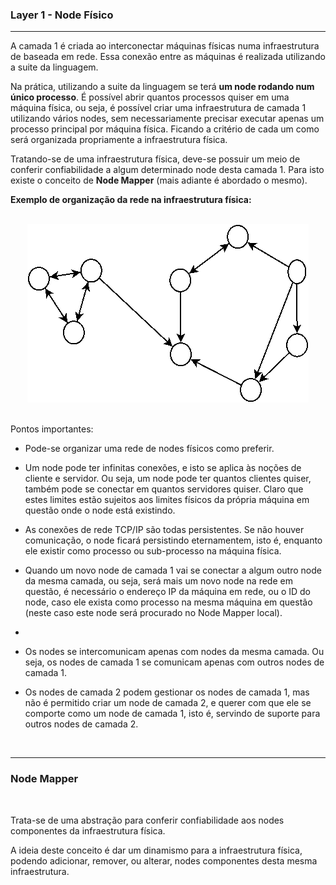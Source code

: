 
### <b>Layer 1 - Node Físico</b>

****

A camada 1 é criada ao interconectar máquinas físicas numa infraestrutura de baseada em rede. Essa conexão entre as máquinas é realizada utilizando a suite da linguagem.

Na prática, utilizando a suite da linguagem se terá <b>um node rodando num único processo</b>. É possível abrir quantos processos quiser em uma máquina física, ou seja, é possível criar uma infraestrutura de camada 1 utilizando vários nodes, sem necessariamente precisar executar apenas um processo principal por máquina física. Ficando a critério de cada um como será organizada propriamente a infraestrutura física.

Tratando-se de uma infraestrutura física, deve-se possuir um meio de conferir confiabilidade a algum determinado node desta camada 1. Para isto existe o conceito de <b>Node Mapper</b> (mais adiante é abordado o mesmo).

<b>Exemplo de organização da rede na infraestrutura física:</b>

<p align="center" >
<br>
<img src="../0%20-%20extras/diagram/general-3.png?v=1" />
<br>
<br>
</p>

Pontos importantes:

- Pode-se organizar uma rede de nodes físicos como preferir.

- Um node pode ter infinitas conexões, e isto se aplica às noções de cliente e servidor. Ou seja, um node pode ter quantos clientes quiser, também pode se conectar em quantos servidores quiser. Claro que estes limites estão sujeitos aos limites físicos da própria máquina em questão onde o node está existindo.

- As conexões de rede TCP/IP são todas persistentes. Se não houver comunicação, o node ficará persistindo eternamentem, isto é, enquanto ele existir como processo ou sub-processo na máquina física.

- Quando um novo node de camada 1 vai se conectar a algum outro node da mesma camada, ou seja, será mais um novo node na rede em questão, é necessário o endereço IP da máquina em rede, ou o ID do node, caso ele exista como processo na mesma máquina em questão (neste caso este node será procurado no Node Mapper local).

- 


- Os nodes se intercomunicam apenas com nodes da mesma camada. Ou seja, os nodes de camada 1 se comunicam apenas com outros nodes de camada 1.

- Os nodes de camada 2 podem gestionar os nodes de camada 1, mas não é permitido criar um node de camada 2, e querer com que ele se comporte como um node de camada 1, isto é, servindo de suporte para outros nodes de camada 2.

<br>

****

### <b>Node Mapper</b>

<br>

Trata-se de uma abstração para conferir confiabilidade aos nodes componentes da infraestrutura física.

A ideia deste conceito é dar um dinamismo para a infraestrutura física, podendo adicionar, remover, ou alterar, nodes componentes desta mesma infraestrutura.


<br>


